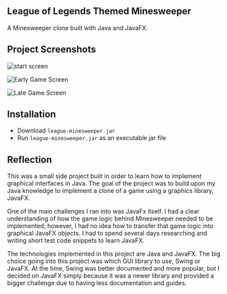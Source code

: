 ## League of Legends Themed Minesweeper
A Minesweeper clone built with Java and JavaFX.

## Project Screenshots
![start screen](https://i.imgur.com/vEc34AK.png)

![Early Game Screen](https://i.imgur.com/9TN6nQG.png)

![Late Game Screen](https://i.imgur.com/vw8Wp3V.png)

## Installation
* Download `league-minesweeper.jar`
* Run `league-minesweeper.jar` as an executable jar file

## Reflection
This was a small side project built in order to learn how to implement graphical interfaces in Java. The goal of the project was to build upon my Java knowledge to implement a clone of a game using a graphics library, JavaFX.

One of the main challenges I ran into was JavaFx itself. I had a clear understanding of how the game logic behind Minesweeper needed to be implemented; however, I had no idea how to transfer that game logic into graphical JavaFX objects. I had to spend several days researching and writing short test code snippets to learn JavaFX.

The technologies implemented in this project are Java and JavaFX. The big choice going into this project was which GUI library to use, Swing or JavaFX. At the time, Swing was better documented and more popular, but I decided on JavaFX simply because it was a newer library and provided a bigger challenge due to having less documentation and guides.